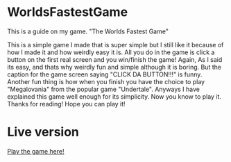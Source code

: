 # WorldsFastestGame
This is a guide on my game. "The Worlds Fastest Game"

This is a simple game I made that is super simple but I still like it because of how I made it and how weirdly easy it is. All you do in the game is click a button on the first real screen and you win/finish the game! Again, As I said its easy, and thats why weirdly fun and simple although it is boring. But the caption for the game screen saying "CLICK DA BUTTON!!!" is funny. Another fun thing is how when you finish you have the choice to play "Megalovania" from the popular game "Undertale". Anyways I have explained this game well enough for its simplicity. Now you know to play it. Thanks for reading! Hope you can play it!

# Live version
[Play the game here!](https://wfgstart.glitch.me)

